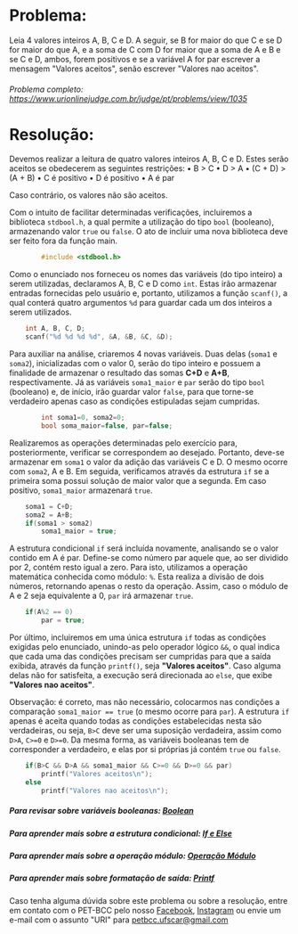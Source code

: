 # Problema:

Leia 4 valores inteiros A, B, C e D. A seguir, se B for maior do que C e se D for maior do que A, e a soma de C com D for maior que a soma de A e B e se C e D, ambos, forem positivos e se a variável A for par escrever a mensagem "Valores aceitos", senão escrever "Valores nao aceitos".

###### Problema completo: https://www.urionlinejudge.com.br/judge/pt/problems/view/1035

# Resolução:

Devemos realizar a leitura de quatro valores inteiros A, B, C e D. Estes serão aceitos se obedecerem as seguintes restrições:
• B > C
• D > A
• (C + D) > (A + B)
• C é positivo
• D é positivo
• A é par

Caso contrário, os valores não são aceitos.


Com o intuito de facilitar determinadas verificações, incluiremos a biblioteca `stdbool.h`, a qual permite a utilização do tipo `bool` (booleano), armazenando valor `true` ou `false`. O ato de incluir uma nova biblioteca deve ser feito fora da função main.

```c
        #include <stdbool.h>
```


Como o enunciado nos forneceu os nomes das variáveis (do tipo inteiro) a serem utilizadas, declaramos A, B, C e D como `int`. Estas irão armazenar entradas fornecidas pelo usuário e, portanto, utilizamos a função `scanf()`, a qual conterá quatro argumentos `%d` para guardar cada um dos inteiros a serem utilizados.

```c
    int A, B, C, D;
    scanf("%d %d %d %d", &A, &B, &C, &D);
```


Para auxiliar na análise, criaremos 4 novas variáveis. Duas delas (`soma1` e `soma2`), inicializadas com o valor 0, serão do tipo inteiro e possuem a finalidade de armazenar o resultado das somas **C+D** e **A+B**, respectivamente. Já as variáveis `soma1_maior` e `par` serão do tipo `bool` (booleano) e, de início, irão guardar valor `false`, para que torne-se verdadeiro apenas caso as condições estipuladas sejam cumpridas.

```c
        int soma1=0, soma2=0;
      	bool soma_maior=false, par=false;
```


Realizaremos as operações determinadas pelo exercício para, posteriormente, verificar se correspondem ao desejado. Portanto, deve-se armazenar em `soma1` o valor da adição das variáveis C e D. O mesmo ocorre com `soma2`, A e B. Em seguida, verificamos através da estrutura `if` se a primeira soma possui solução de maior valor que a segunda. Em caso positivo, `soma1_maior` armazenará `true`.

```c
    soma1 = C+D;
  	soma2 = A+B;
  	if(soma1 > soma2)
  		soma1_maior = true;
```


A estrutura condicional `if` será incluída novamente, analisando se o valor contido em A é par. Define-se como número par aquele que, ao ser dividido por 2, contém resto igual a zero. Para isto, utilizamos a operação matemática conhecida como módulo: `%`. Esta realiza a divisão de dois números, retornando apenas o resto da operação. Assim, caso o módulo de A e 2 seja equivalente a 0, `par` irá armazenar `true`.

```c
    if(A%2 == 0)
  		par = true;
```


Por último, incluiremos em uma única estrutura `if` todas as condições exigidas pelo enunciado, unindo-as pelo operador lógico `&&`, o qual indica que cada uma das condições precisam ser cumpridas para que a saída exibida, através da função `printf()`, seja **"Valores aceitos"**. Caso alguma delas não for satisfeita, a execução será direcionada ao `else`, que exibe **"Valores nao aceitos"**.

Observação: é correto, mas não necessário, colocarmos nas condições a comparação `soma1_maior == true` (o mesmo ocorre para `par`). A estrutura `if` apenas é aceita quando todas as condições estabelecidas nesta são verdadeiras, ou seja, `B>C` deve ser uma suposição verdadeira, assim como `D>A`, `C>=0` e `D>=0`. Da mesma forma, as variáveis booleanas tem de corresponder a verdadeiro, e elas por si próprias já contém `true` ou `false`.

```c
    if(B>C && D>A && soma1_maior && C>=0 && D>=0 && par)
  		printf("Valores aceitos\n");
  	else
  		printf("Valores nao aceitos\n");
```


##### Para revisar sobre variáveis booleanas: [Boolean](https://www.educative.io/edpresso/what-is-boolean-in-c)
##### Para aprender mais sobre a estrutura condicional: [If e Else](https://www.cprogressivo.net/2013/01/O-testecondicional-IF-ELSE.html)
##### Para aprender mais sobre a operação módulo: [Operação Módulo](https://www.cprogressivo.net/2012/12/Operacoes-matematicas-em-C--Soma-subtracao-multiplicacao-divisao-e-modulo-ou-resto-da-divisao-e-precedencia-dos-operadores.html)
##### Para aprender mais sobre formatação de saída: [Printf](https://alvinalexander.com/programming/printf-format-cheat-sheet/)


Caso tenha alguma dúvida sobre este problema ou sobre a resolução, entre em contato com o PET-BCC pelo nosso
[Facebook](https://www.facebook.com/petbcc/),
[Instagram](https://www.instagram.com/petbcc.ufscar/)
ou envie um e-mail com o assunto "URI" para petbcc.ufscar@gmail.com

